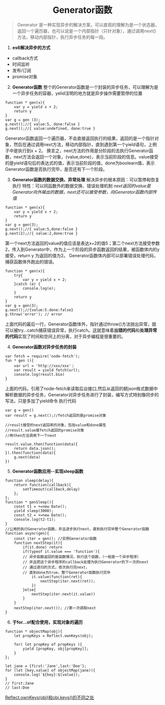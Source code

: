 # <center>Generator函数</center>
> Generator 是一种实现异步的解决方案，可以直观的理解为是一个状态器，返回一个遍历器，也可以说是一个内部指针（只针对象），通过调用next()方法，移动内部指针，执行异步任务的每一段。

1. **es6解决异步的方式**
* callback方式
* 时间监听
* 发布/订阅
* promise对象

2. **Generator函数**
整个的Generator函数是一个封装的异步任务，可以理解为是一个异步任务的容器，yelid注明的地方就是异步操作需要暂停的位置
```
function * gen(x){
    var y = yield x + 2;
    return y
}
var g = gen (3);
g.next();//{ value:5, done:false }
g.next();//{ value:undefined, done:true }
```
Generator函数返回一个遍历器，不会直接返回执行的结果，返回的是一个指针对象，然后在通过调用next方法，移动内部指针，直到遇到第一个yield语句，上例子中是执行到x + 2。
换言之，next方法的作用是分阶段的去执行Generator函数，next方法会返回一个对象，{value,done}，表示当前阶段的信息。value接受的是yield语句后的表达式的值，表示当前阶段的值，done为boolearn值，表示Generator函数是否执行完毕，是否还有下一个阶段。

3. **Generator函数的数据交换、异常处理**
解决异步的根本原因：可以暂停和恢复执行
特性：可以同函数外的数据交换、错误处理机制
*next返回的value是Generator向外输出的数据，next还可以接受参数，向Generator函数内部传值*
```
function * gen(x){
    var y = yield x + 2;
    return y
}
var g = gen(3);
g.next();//{ value:5,done:false }
g.next(2);//{ value:2,done:true }
```
第一个next方法返回的value的值应该是表达x+2的值5；第二个next方法接受参数2，传入到Generator中，作为上一个阶段的异步函数返回的结果，被函数体内的y接受，return y 为返回的值为2。
Generator函数体内部可以部署错误处理代码，捕获函数体外跑出的错误。
```
function * gen(x){
    try{
        var y = yield x + 2;
    }catch (e) {
        console.log(e);
    }
    return y
}
var g = gen(3);
g.next();//{value:5.done:false}
g.throw('error'); // error
```
上面代码的最后一行，Generator函数体外，指针通过throw()方法抛出异常，就可以被try...catch捕获错误异常，执行catch。这就意味着**出错的代码**和**处理异常的代码**实现了时间和空间上的分离，对于异步编程是很重要的。

4. **Generator函数对异步任务的封装**
```
var fetch = require('node-fetch');
fun * gen (){
    var url = 'http://xxx/xxx'；
    var result = yield fetch(url);
    console.log(result.bio)
}
```
上面的代码，引用了node-fetch来读取后台接口,然后从返回的额json格式数据中解析数据的异步任务，Generator对异步任务进行了封装，编写方式特别像同步的写法，只是多加了yield命令
执行代码
```
var g = gen()
var result = g.next();//fetch返回的是promise对象

//result接受的next返回来的对象，包括value和done属性
//result.value是fetch返回的promise对象
//用then方法调用下一个next

result.value.then(function(data){
    return data.json();
}).then(function(data){
    g.next(data)
})
```

5. **Generator函数应用--实现sleep函数**
```
function sleep(delay){
    return function(callback){
        setTimeout(callback,delay)
    };
};
function * genSleep(){
    const t1 = +=new Date();
    yield sleep(3000);
    const t2 = +=new Date();
    console.log(t2-t1);
}
//公用的执行Generator函数，并且逐步执行next，直到执行完毕整个Generator函数
function async(gen){
    const iter = gen(); //实例Generator函数
    function nextStep(it){
        if(it.done) return
        if(typeof it.value === 'function'){
        // 异步函数返回的是函数情况，执行这个函数，（一般是一个异步程序）
        // 并且把这个异步程序的callback处理为执行Generator的下一次的next
        // 通过递归的方式，依次执行完next，
        // 直到done为true，整个Generator函数执行完毕
            it.value(function(ret){
                nextStep(iter.next(ret));
            })
        }else{
            nextStep(iter.next(it.value))
        }
    }
    nextStep(iter.next()); //第一次调取next
}
```
6. **于for...of配合使用，实现对象的遍历**

```
function * objectMap(obj){
    let propKeys = Reflect.ownKeys(obj);
    
    for( let propKey of propKeys ){
        yield [propKey, obj[propKey]];
    }
};

let jane = {first:'Jane',last:'Doe'};
for (let [key,value] of objectMap(jane)){
    console.log(`${key}:$[value]);
}
// first:Jane
// last:Doe
```
[Reflect.ownKeys(obj)和obj.keys()的不同之处](./Symbol.md)
